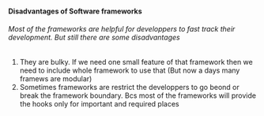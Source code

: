 #### Disadvantages of Software frameworks
###### Most of the frameworks are helpful for developpers to fast track their development. But still there are some disadvantages
>
1. They are bulky. If we need one small feature of that framework then we need to include whole framework to use that (But now a days many framews are modular)
2. Sometimes frameworks are restrict the developpers to go beond or break the framework boundary. Bcs most of the frameworks will provide the hooks only for important and required places


[//]: # (Tags: Disadvantages of frameworks)
[//]: # (Type: SoftwareDevelopment - General)
[//]: # (Rating: 5)
[//]: # (Languages:powershell)
[//]: # (ReadyState:Publish)
